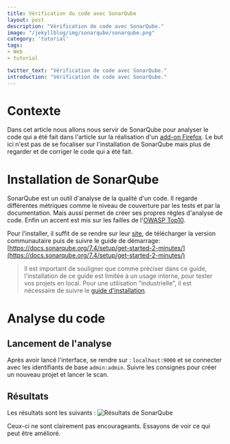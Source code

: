 ```yaml
---
title: Vérification du code avec SonarQube
layout: post
description: "Vérification de code avec SonarQube."
image: "/jekyllblog/img/sonarqube/sonarqube.png"
category: 'tutorial'
tags:
- Web
- tutorial

twitter_text: "Vérification de code avec SonarQube."
introduction: "Vérification de code avec SonarQube."
---
```


# Contexte

Dans cet article nous allons nous servir de SonarQube pour analyser le code qui a été fait dans l'article sur la réalisation d'un [add-on Firefox](../make-firefox-addon/index.html).
Le but ici n'est pas de se focaliser sur l'installation de SonarQube mais plus de regarder et de corriger le code qui a été fait.

# Installation de SonarQube

SonarQube est un outil d'analyse de la qualité d'un code. Il regarde différentes métriques comme le niveau de couverture par les tests et par la documentation. Mais aussi permet de créer ses propres règles d'analyse de code. Enfin un accent est mis sur les failles de l'[OWASP Top10](https://www.owasp.org/index.php/Top_10-2017_Top_10).

Pour l'installer, il suffit de se rendre sur leur [site](https://www.sonarqube.org/), de télécharger la version communautaire puis de suivre le guide de démarrage: [https://docs.sonarqube.org/7.4/setup/get-started-2-minutes/](https://docs.sonarqube.org/7.4/setup/get-started-2-minutes/)

> Il est important de souligner que comme préciser dans ce guide, l'installation de ce guide est limitée à un usage interne, pour tester vos projets en local. Pour une utilisation "industrielle", il est nécessaire de suivre le [guide d'installation](https://docs.sonarqube.org/7.4/setup/install-server/).

# Analyse du code

## Lancement de l'analyse

Après avoir lancé l'interface, se rendre sur : `localhost:9000` et se connecter avec les identifiants de base `admin:admin`.
Suivre les consignes pour créer un nouveau projet et lancer le scan.

## Résultats

Les résultats sont les suivants :
![Résultats de SonarQube](/jekyllblog/img/sonarqube/results.png)

Ceux-ci ne sont clairement pas encourageants. Essayons de voir ce qui peut être amélioré.
